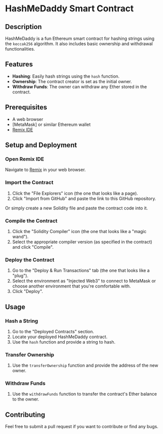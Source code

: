 # HashMeDaddy Smart Contract

## Description

HashMeDaddy is a fun Ethereum smart contract for hashing strings using the `keccak256` algorithm. It also includes basic ownership and withdrawal functionalities.

## Features

- **Hashing**: Easily hash strings using the `hash` function.
- **Ownership**: The contract creator is set as the initial owner.
- **Withdraw Funds**: The owner can withdraw any Ether stored in the contract.

## Prerequisites

- A web browser
- [MetaMask] or similar Ethereum wallet
- [Remix IDE](https://remix.ethereum.org/)

## Setup and Deployment

### Open Remix IDE

Navigate to [Remix](https://remix.ethereum.org/) in your web browser.

### Import the Contract

1. Click the "File Explorers" icon (the one that looks like a page).
2. Click "Import from GitHub" and paste the link to this GitHub repository.

Or simply create a new Solidity file and paste the contract code into it.

### Compile the Contract

1. Click the "Solidity Compiler" icon (the one that looks like a "magic wand").
2. Select the appropriate compiler version (as specified in the contract) and click "Compile".

### Deploy the Contract

1. Go to the "Deploy & Run Transactions" tab (the one that looks like a "plug").
2. Select the environment as "Injected Web3" to connect to MetaMask or choose another environment that you're comfortable with.
3. Click "Deploy".

## Usage

### Hash a String

1. Go to the "Deployed Contracts" section.
2. Locate your deployed HashMeDaddy contract.
3. Use the `hash` function and provide a string to hash.

### Transfer Ownership

1. Use the `transferOwnership` function and provide the address of the new owner.

### Withdraw Funds

1. Use the `withdrawFunds` function to transfer the contract's Ether balance to the owner.

## Contributing

Feel free to submit a pull request if you want to contribute or find any bugs.
